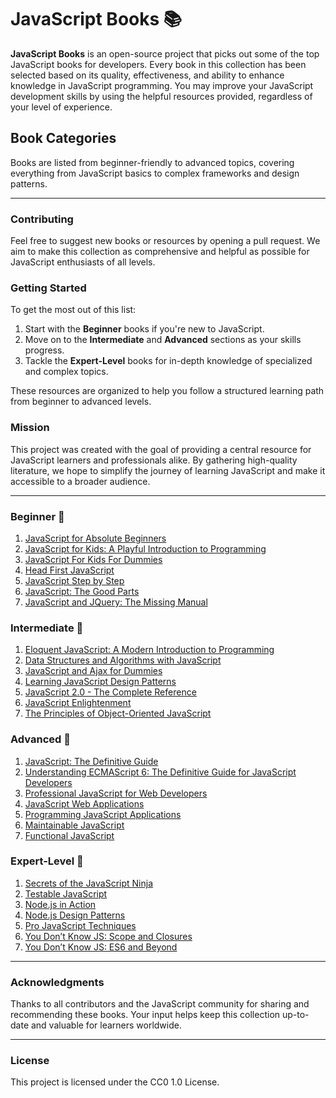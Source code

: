 # JavaScript Books 📚

**JavaScript Books** is an open-source project that picks out some of the top JavaScript books for developers. Every book in this collection has been selected based on its quality, effectiveness, and ability to enhance knowledge in JavaScript programming. You may improve your JavaScript development skills by using the helpful resources provided, regardless of your level of experience.

## Book Categories

Books are listed from beginner-friendly to advanced topics, covering everything from JavaScript basics to complex frameworks and design patterns.

---

### Contributing

Feel free to suggest new books or resources by opening a pull request. We aim to make this collection as comprehensive and helpful as possible for JavaScript enthusiasts of all levels.

### Getting Started

To get the most out of this list:

1. Start with the **Beginner** books if you're new to JavaScript.
2. Move on to the **Intermediate** and **Advanced** sections as your skills progress.
3. Tackle the **Expert-Level** books for in-depth knowledge of specialized and complex topics.

These resources are organized to help you follow a structured learning path from beginner to advanced levels.

### Mission

This project was created with the goal of providing a central resource for JavaScript learners and professionals alike. By gathering high-quality literature, we hope to simplify the journey of learning JavaScript and make it accessible to a broader audience.

---

### Beginner 📖

1. [JavaScript for Absolute Beginners](books/JavaScript-for-Absolute-Beginners.pdf)
2. [JavaScript for Kids: A Playful Introduction to Programming](<https://github.com/manjunath5496/JavaScript-Programming-Books/blob/master/javs(4).pdf>)
3. [JavaScript For Kids For Dummies](<https://github.com/manjunath5496/JavaScript-Programming-Books/blob/master/javs(5).pdf>)
4. [Head First JavaScript](<https://github.com/manjunath5496/JavaScript-Programming-Books/blob/master/javs(1).pdf>)
5. [JavaScript Step by Step](<https://github.com/manjunath5496/JavaScript-Programming-Books/blob/master/javs(6).pdf>)
6. [JavaScript: The Good Parts](<https://github.com/manjunath5496/JavaScript-Programming-Books/blob/master/javs(7).pdf>)
7. [JavaScript and JQuery: The Missing Manual](<https://github.com/manjunath5496/JavaScript-Programming-Books/blob/master/javs(10).pdf>)

### Intermediate 📘

1. [Eloquent JavaScript: A Modern Introduction to Programming](<https://github.com/manjunath5496/JavaScript-Programming-Books/blob/master/javs(3).pdf>)
2. [Data Structures and Algorithms with JavaScript](<https://github.com/manjunath5496/JavaScript-Programming-Books/blob/master/javs(2).pdf>)
3. [JavaScript and Ajax for Dummies](<https://github.com/manjunath5496/JavaScript-Programming-Books/blob/master/javs(14).pdf>)
4. [Learning JavaScript Design Patterns](<https://github.com/manjunath5496/JavaScript-Programming-Books/blob/master/javs(12).pdf>)
5. [JavaScript 2.0 - The Complete Reference](<https://github.com/manjunath5496/JavaScript-Programming-Books/blob/master/javs(13).pdf>)
6. [JavaScript Enlightenment](<https://github.com/manjunath5496/JavaScript-Programming-Books/blob/master/javs(31).pdf>)
7. [The Principles of Object-Oriented JavaScript](<https://github.com/manjunath5496/JavaScript-Programming-Books/blob/master/javs(25).pdf>)

### Advanced 📗

1. [JavaScript: The Definitive Guide](<https://github.com/manjunath5496/JavaScript-Programming-Books/blob/master/javs(9).pdf>)
2. [Understanding ECMAScript 6: The Definitive Guide for JavaScript Developers](<https://github.com/manjunath5496/JavaScript-Programming-Books/blob/master/javs(20).pdf>)
3. [Professional JavaScript for Web Developers](<https://github.com/manjunath5496/JavaScript-Programming-Books/blob/master/javs(15).pdf>)
4. [JavaScript Web Applications](<https://github.com/manjunath5496/JavaScript-Programming-Books/blob/master/javs(8).pdf>)
5. [Programming JavaScript Applications](<https://github.com/manjunath5496/JavaScript-Programming-Books/blob/master/javs(16).pdf>)
6. [Maintainable JavaScript](<https://github.com/manjunath5496/JavaScript-Programming-Books/blob/master/javs(19).pdf>)
7. [Functional JavaScript](<https://github.com/manjunath5496/JavaScript-Programming-Books/blob/master/javs(30).pdf>)

### Expert-Level 📒

1. [Secrets of the JavaScript Ninja](<https://github.com/manjunath5496/JavaScript-Programming-Books/blob/master/javs(24).pdf>)
2. [Testable JavaScript](<https://github.com/manjunath5496/JavaScript-Programming-Books/blob/master/javs(28).pdf>)
3. [Node.js in Action](<https://github.com/manjunath5496/JavaScript-Programming-Books/blob/master/javs(21).pdf>)
4. [Node.js Design Patterns](<https://github.com/manjunath5496/JavaScript-Programming-Books/blob/master/javs(22).pdf>)
5. [Pro JavaScript Techniques](<https://github.com/manjunath5496/JavaScript-Programming-Books/blob/master/javs(23).pdf>)
6. [You Don’t Know JS: Scope and Closures](<https://github.com/manjunath5496/JavaScript-Programming-Books/blob/master/javs(18).pdf>)
7. [You Don’t Know JS: ES6 and Beyond](<https://github.com/manjunath5496/JavaScript-Programming-Books/blob/master/javs(26).pdf>)

---

### Acknowledgments

Thanks to all contributors and the JavaScript community for sharing and recommending these books. Your input helps keep this collection up-to-date and valuable for learners worldwide.

---

### License

This project is licensed under the CC0 1.0 License.
